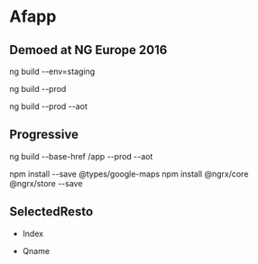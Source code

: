 # Afapp

## Demoed at NG Europe 2016

ng build --env=staging

ng build --prod

ng build --prod --aot

## Progressive 

ng build --base-href /app --prod --aot


npm install --save @types/google-maps
npm install @ngrx/core @ngrx/store --save


## SelectedResto 

- Index 

- Qname


